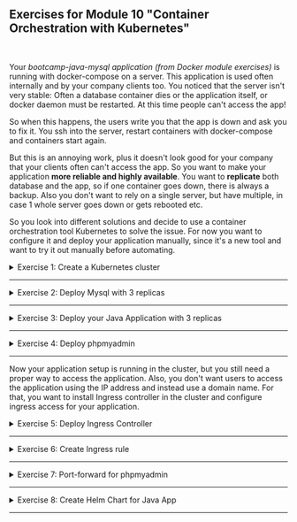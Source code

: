 ## Exercises for Module 10 "Container Orchestration with Kubernetes"
<br />

Your _bootcamp-java-mysql application (from Docker module exercises)_ is running with docker-compose on a server. This application is used often internally and by your company clients too. You noticed that the server isn't very stable: Often a database container dies or the application itself, or docker daemon must be restarted. At this time people can't access the app!

So when this happens, the users write you that the app is down and ask you to fix it. You ssh into the server, restart containers with docker-compose and containers start again.

But this is an annoying work, plus it doesn't look good for your company that your clients often can't access the app. So you want to make your application **more reliable and highly available**. You want to **replicate** both database and the app, so if one container goes down, there is always a backup. Also you don't want to rely on a single server, but have multiple, in case 1 whole server goes down or gets rebooted etc.


So you look into different solutions and decide to use a container orchestration tool Kubernetes to solve the issue. For now you want to configure it and deploy your application manually, since it's a new tool and want to try it out manually before automating.

<details>
<summary>Exercise 1: Create a Kubernetes cluster</summary>
<br />

**Tasks:**
- Create a Kubernetes cluster (Minikube or LKE)

**Steps to solve the tasks:**

**Minikube**\
On a Mac with M2 processor the easiest way to install minikube is using the `homebrew` package manager:
```sh
brew update
brew install minikube
minikube start --driver docker
minikube status
```
During `minikube` installation `kubectl` gets automatically installed too (as a dependency).

**LKE**\
Login to your [Linode account](https://cloud.linode.com/), select "Kubernetes" in the menu on the left and press the blue "Create Cluster" button. Enter a cluster name (e.g. 'devops-bootcamp'), choose a region close to you (e.g. 'Frankfurt, DE (eu-central)') and select the latest Kubernetes version (e.g. 1.26). In the "Add Node Pools" section select the "Shared CPU" tab and add 2 "Linode 4 GB" nodes to the cart. Check the "I have read..." disclaimer and press the "Create Cluster" button.

On the dashboard you can see the two worker nodes (Linodes). Wait until both are up and running.

In the Kubernetes section at the top you can download a 'devops-bootcamp-kubeconfig.yaml' file with the credentials and certificates you need to connect to the K8s cluster. Download it and set the environment variable KUBECONFIG on your local machine to this file:
```sh
export KUBECONFIG=~/Downloads/devops-bootcamp-kubeconfig.yaml

# now kubectl commands will be connected with the linode cluster
kubectl get nodes
# =>
# NAME                            STATUS   ROLES    AGE   VERSION
# lke104424-156177-6445973ec1e1   Ready    <none>   19m   v1.26.3
# lke104424-156177-6445973f23f0   Ready    <none>   19m   v1.26.3
```

</details>

******

<details>
<summary>Exercise 2: Deploy Mysql with 3 replicas</summary>
<br />

**Tasks:**

First of all, you want to deploy the mysql database.
- Deploy Mysql database with 3 replicas and volumes for data persistence 

To simplify the process you can use Helm for that.

**Steps to solve the tasks:**

If you haven't installed Helm yet, [install it now](https://helm.sh/docs/intro/install/). On a Mac, the easiest way to install Helm is to execute
```sh
brew update
brew install helm
```

Google for "Helm Charts Mysql". You should find the charts maintained by [Bitnami](https://bitnami.com/stack/mysql/helm). Execute the following commands:
```sh
# add the bitnami repo
helm repo add bitnami https://charts.bitnami.com/bitnami

# search for mysql charts in this repo
helm search repo bitnami/mysql
# =>
# NAME            CHART VERSION	  APP VERSION   DESCRIPTION                                       
# bitnami/mysql   9.8.2           8.0.33     	MySQL is a fast, reliable, scalable, and easy t...
```

To see the parameters of the chart, open the browser and navigate to `https://github.com/bitnami/charts/tree/main/bitnami/mysql`. You'll find that there are parameters `architecture`, `auth.rootPassword`, `secondary.replicaCount`, `secondary.persistence.storageClass` (among many others). To override these parameters for deployment on a **Minikube** cluster create a file called `mysql-chart-values-minikube.yaml` in the `k8s` folder with the following content:
```yaml
architecture: replication
auth:
  rootPassword: secret-root-pass
  database: my-app-db
  username: my-user
  password: my-pass

secondary:
  # 1 primary and 2 secondary replicas
  replicaCount: 2
  persistence:
    storageClass: standard
```

For deployment on **Linode LKE** create a file called `mysql-chart-values-lke.yaml` in the `k8s` folder with the following content:
```yaml
architecture: replication
auth:
  rootPassword: secret-root-pass
  database: my-app-db
  username: my-user
  password: my-pass

# enable init container that changes the owner and group of the persistent volume mountpoint to runAsUser:fsGroup
volumePermissions:
  enabled: true

secondary:
  # 1 primary and 2 secondary replicas
  replicaCount: 2
  persistence:
    accessModes: ["ReadWriteOnce"]
    # storage class for LKE volumes
    storageClass: linode-block-storage
```

To install the chart in the local **Minikube** cluster execute the following commands:
```sh
helm install -f mysql-chart-values-minikube.yaml my-release bitnami/mysql

kubectl get all
# NAME                               READY   STATUS    RESTARTS   AGE
# pod/my-release-mysql-primary-0     1/1     Running   0          4m48s
# pod/my-release-mysql-secondary-0   1/1     Running   0          4m48s
# pod/my-release-mysql-secondary-1   1/1     Running   0          3m16s
# 
# NAME                                          TYPE        CLUSTER-IP     EXTERNAL-IP   PORT(S)    AGE
# service/kubernetes                            ClusterIP   10.96.0.1      <none>        443/TCP    22d
# service/my-release-mysql-primary              ClusterIP   10.97.202.97   <none>        3306/TCP   4m48s
# service/my-release-mysql-primary-headless     ClusterIP   None           <none>        3306/TCP   4m48s
# service/my-release-mysql-secondary            ClusterIP   10.111.6.1     <none>        3306/TCP   4m48s
# service/my-release-mysql-secondary-headless   ClusterIP   None           <none>        3306/TCP   4m48s
# 
# NAME                                          READY   AGE
# statefulset.apps/my-release-mysql-primary     1/1     4m48s
# statefulset.apps/my-release-mysql-secondary   2/2     4m48s
```

To install the chart in a **Linode LKE** cluster execute the following commands:
```sh
helm install -f mysql-chart-values-lke.yaml my-release bitnami/mysql
kubectl get statefulset --watch
```

</details>

******

<details>
<summary>Exercise 3: Deploy your Java Application with 3 replicas</summary>
<br />

**Tasks:**

Now you want to
- deploy your Java application with 3 replicas.

With docker-compose, you were setting env_vars on server. In K8s there are own components for that, so
- create ConfigMap and Secret with the values and reference them in the application deployment config file.

**Steps to solve the tasks:**

**Step 1:** Push docker image of java mysql app to private registry if necessary\
Go to the [bootcamp-java-mysql](https://github.com/fsiegrist/devops-bootcamp-07-docker/tree/main/bootcamp-java-mysql) app from the exercises of module 7. Set the version in `build.gradle` to '1.2-SNAPSHOT', adjust the versions in the `Dockerfile` accordingly and make sure, host and port in `src/main/resources/static/index.html` is set to 'localhost:8080'.

Build the jar file executing
```sh
./gradlew build
```

Create a docker image executing 
```sh
docker build -t fsiegrist/fesi-repo:bootcamp-java-mysql-project-1.2-SNAPSHOT .
```

Push the image to remote private registry on DockerHub executing
```sh
docker login
docker push fsiegrist/fesi-repo:bootcamp-java-mysql-project-1.2-SNAPSHOT
```

**Step 2:** Create a 'my-registry-key' Secret to pull the image from the private repository on  DockerHub
```sh
kubectl create secret docker-registry my-registry-key \
  --docker-server=docker.io \
  --docker-username=fsiegrist \
  --docker-password=<my-docker-hub-pwd>
```

**Step 3:** Create the required K8s component configuration files

Create a ConfigMap configuration file in the `k8s` folder with the folowing content:

_k8s/db-config.yaml_
```yaml
apiVersion: v1
kind: ConfigMap
metadata:
  name: db-config
data:
  db_server: my-release-mysql-primary # kubectl get services
```

Create a Secret configuration file in the `k8s` folder with the folowing content:

_k8s/db-secret.yaml_
```yaml
apiVersion: v1
kind: Secret
metadata:
  name: db-secret
type: Opaque
data:
  # echo -n 'my-user' | base64 (see mysql-chart-values-minikube.yaml)
  db_user: bXktdXNlcg== 
  # echo -n 'my-pass' | base64 (see mysql-chart-values-minikube.yaml)
  db_pwd: bXktcGFzcw==
  # echo -n 'my-app-db' | base64 (see mysql-chart-values-minikube.yaml)
  db_name: bXktYXBwLWRi
  # echo -n 'secret-root-pass' | base64 (see mysql-chart-values-minikube.yaml)
  db_root_pwd: c2VjcmV0LXJvb3QtcGFzcw==
```

Create a Deployment and Service configuration file in the `k8s` folder with the folowing content:

_k8s/java-mysql-app.yaml_
```yaml
apiVersion: apps/v1
kind: Deployment
metadata:
  name: java-mysql-app-deployment
  labels:
    app: java-mysql-app
spec:
  replicas: 3
  selector:
    matchLabels:
      app: java-mysql-app
  template:
    metadata:
      labels:
        app: java-mysql-app
    spec:
      imagePullSecrets:
      - name: my-registry-key
      containers:
      - name: javamysqlapp
        image: fsiegrist/fesi-repo:bootcamp-java-mysql-project-1.2-SNAPSHOT
        ports:
        - containerPort: 8080
        env:
         - name: DB_USER
           valueFrom:
             secretKeyRef:
               name: db-secret
               key: db_user
         - name: DB_PWD
           valueFrom:
             secretKeyRef:
               name: db-secret
               key: db_pwd
         - name: DB_NAME
           valueFrom:
             secretKeyRef:
               name: db-secret
               key: db_name
         - name: DB_SERVER
           valueFrom:
             configMapKeyRef:
              name: db-config
              key: db_server
---
apiVersion: v1
kind: Service
metadata:
  name: java-mysql-app-service
spec:
  selector:
    app: java-mysql-app
  ports:
  - protocol: TCP
    port: 8080
    targetPort: 8080
```

**Step 4:** Apply the configurations to the K8s cluster\
```sh
cd k8s
kubectl apply -f db-config.yaml
kubectl apply -f db-secret.yaml
kubectl apply -f java-mysql-app.yaml

kubectl get pods -l app=java-mysql-app
# NAME                                         READY   STATUS    RESTARTS   AGE
# java-mysql-app-deployment-574674d7d9-86wbs   1/1     Running   0          8m16s
# java-mysql-app-deployment-574674d7d9-vr2l8   1/1     Running   0          8m16s
# java-mysql-app-deployment-574674d7d9-x4qgc   1/1     Running   0          8m16s
```

**Step 5 (optional):** Create a port-forwarding to access the application
```sh
kubectl port-forward svc/java-mysql-app-service 8080:8080
```

Open the browser and navigate to [localhost:8080](http://localhost:8080) to access the running application.

</details>

******

<details>
<summary>Exercise 4: Deploy phpmyadmin</summary>
<br />

**Tasks:**

As a next step you
- deploy phpmyadmin to access Mysql UI.

For this deployment you just need 1 replica, since this is only for your own use, so it doesn't have to be High Availability. A simple deployment.yaml file and internal service will be enough.

**Steps to solve the tasks:**

**Step 1:** Create a Deployment and Service configuration file in the `k8s` folder for phpmyadmin

_k8s/phpmyadmin.yaml_
```yaml
apiVersion: apps/v1
kind: Deployment
metadata:
  name: phpmyadmin
  labels:
    app: phpmyadmin
spec:
  replicas: 1
  selector:
    matchLabels:
      app: phpmyadmin
  template:
    metadata:
      labels:
        app: phpmyadmin
    spec:
      containers:
        - name: phpmyadmin
          image: phpmyadmin/phpmyadmin:5
          ports:
            - containerPort: 80
              protocol: TCP
          env:
            - name: PMA_HOST
              valueFrom:
                configMapKeyRef:
                  name: db-config
                  key: db_server
            - name: MYSQL_ROOT_PASSWORD
              valueFrom:
                secretKeyRef:
                  name: db-secret
                  key: db_root_pwd
  
---
apiVersion: v1
kind: Service
metadata:
  name: phpmyadmin-service
spec:
  selector:
    app: phpmyadmin
  ports:
  - protocol: TCP
    port: 8081
    targetPort: 80
```

**Step 2:** Apply it to the cluster
```sh
cd k8s
kubectl apply -f phpmyadmin.yaml

kubectl get pods -l app=phpmyadmin
# NAME                          READY   STATUS    RESTARTS   AGE
# phpmyadmin-794dd6c7fb-xxlrw   1/1     Running   0          3m40s
```

</details>

******

Now your application setup is running in the cluster, but you still need a proper way to access the application. Also, you don't want users to access the application using the IP address and instead use a domain name. For that, you want to install Ingress controller in the cluster and configure ingress access for your application.


<details>
<summary>Exercise 5: Deploy Ingress Controller</summary>
<br />

**Tasks:**
- Deploy Ingress Controller in the cluster - using Helm

**Steps to solve the tasks:**

**Minikube**
```sh
# minikube comes with ingress addon, so we just need to activate it
minikube addons enable ingress 
```

**LKE**
```sh
helm repo add ingress-nginx https://kubernetes.github.io/ingress-nginx
helm repo update
helm install ingress-nginx ingress-nginx/ingress-nginx
```

**Notes on installing Ingress-controller on LKE**
- Chart link: https://github.com/kubernetes/ingress-nginx/tree/main/charts/ingress-nginx
- Known issue when pulling ingress-nginx images from k8s repository:
https://www.reddit.com/r/kubernetes/comments/rorzhd/nginx_ingress_unable_to_pull_official_images/

As a workaround, try a different region.

</details>

******

<details>
<summary>Exercise 6: Create Ingress rule</summary>
<br />

**Tasks:**
- Create Ingress rule for your application access

**Steps to solve the tasks:**

**Minikube**

**Step 1:** Create an Ingress configuration file\
Create an Ingress configuration file called `java-mysql-app-ingress.yaml` in the `k8s` folder with the following content:

_k8s/java-mysql-app-ingress.yaml_
```yaml
apiVersion: networking.k8s.io/v1
kind: Ingress
metadata:
  name: java-mysql-app-ingress
  annotations:
    kubernetes.io/ingress.class: "nginx"
spec:
  rules:
  - host: java-mysql-app.com
    http:
      paths:
      - backend:
          service:
            name: java-mysql-app-service
            port: 
              number: 8080
        pathType: Prefix
        path: /
```

**Step 2:** Adjust host and port in index.htmland rebuild the image\
Repeat step 1 of exercise 3 but set the host and port in `src/main/resources/static/index.html` to 'java-mysql-app.com:80'.

**Step 3:** Re-deploy the application
```sh
cd k8s
kubectl delete -f java-mysql-app.yaml
kubectl apply -f java-mysql-app.yaml
```

**Step 4:** Create ingress component
```sh
cd k8s
kubectl apply -f java-mysql-app-ingress.yaml
```

**Step 5:** Configure /etc/hosts\
Add `127.0.0.1 java-mysql-app.com` to `/etc/hosts` file

**Step 6:** Browse application\
Open your browser and navigate to [http://java-mysql-app.com](http://java-mysql-app.com) to see the application in action.

**LKE**
- set the host name in java-mysql-app-ingress.yaml line 9 to Linode node-balancer address
- create ingress component: `kubectl apply -f java-mysql-app-ingress.yaml`
- access application from browser on Linode node-balancer address

</details>

******

<details>
<summary>Exercise 7: Port-forward for phpmyadmin</summary>
<br />

**Tasks:**

However, you don't want to expose the phpmyadmin for security reasons. So you configure port-forwarding for the service to access on localhost, whenever you need it.
- Configure port-forwarding for phpmyadmin

**Steps to solve the tasks:**

**Minikube & LKE**
```sh
kubectl port-forward svc/phpmyadmin-service 8081:8081
```

</details>

******

<details>
<summary>Exercise 8: Create Helm Chart for Java App</summary>
<br />

As the final step, you decide to create a helm chart for your Java application where all the configuration files are configurable. You can then tell developers how they can use it by setting all the chart values. This chart will be hosted in its own git repository. 

**Tasks:**
- All config files: service, deployment, ingress, configMap, secret, will be part of the chart
- Create custom values file as an example for developers to use when deploying the application
- Deploy the java application using the chart with helmfile
- Host the chart in its own git repository

**Steps to solve the tasks:**

**Step 1:** Create a Helm Chart folder structure
```sh
mkdir helm
cd helm

helm create java-mysql-app-chart

cd java-mysql-app-chart
rm -r templates/*.*
rm -rf templates/tests
echo '' > values.yaml
```

**Step 2:** Create the following template and values files:

_helm/java-mysql-app-chart/templates/db-config.yaml_
```yaml
apiVersion: v1
kind: ConfigMap
metadata:
  name: {{ .Values.configName }}
data:
  {{- range $key, $value := .Values.configData }}
  {{ $key }}: {{ $value }}
  {{- end }}
```

_helm/java-mysql-app-chart/templates/db-secret.yaml_
```yaml
apiVersion: v1
kind: Secret
metadata:
  name: {{ .Values.secretName }}
type: Opaque
data:
  {{- range $key, $value := .Values.secretData }}
  {{ $key }}: {{ $value | b64enc }}
  {{- end }}
```

_helm/java-mysql-app-chart/templates/java-mysql-app-deployment.yaml_
```yaml
apiVersion: apps/v1
kind: Deployment
metadata:
  name: {{ .Release.Name }}-deployment
  labels:
    app: {{ .Release.Name }}
spec:
  replicas: {{ .Values.replicaCount }}
  selector:
    matchLabels:
      app: {{ .Release.Name }}
  template:
    metadata:
      labels:
        app: {{ .Release.Name }}
    spec:
      imagePullSecrets:
      - name: {{ .Values.registrySecret }}
      containers:
      - name: {{ .Values.appContainerName }}
        image: {{ .Values.appImage }}:{{ .Values.imageVersion }}
        ports:
        - containerPort: {{ .Values.containerPort }}
        env:
        {{- range $key, $value := .Values.regularData }}
        - name: {{ $key }}
          value: {{ $value | quote }}
        {{- end }}

        {{- range $key, $value := .Values.secretData }}
        - name: {{ $key }}
          valueFrom:
            secretKeyRef:
              {{- /*
                in loop, we lose global context, but can access global context with $
                $ is 1 variable that is always global and will always point to the root context
                so $.Values instead of .Values
              */}}
              name: {{ $.Values.secretName }}
              key: {{ $key }}
        {{- end }}

        {{- range $key, $value := .Values.configData }}
        - name: {{ $key }}
          valueFrom:
            configMapKeyRef:
              name: {{ $.Values.configName }}
              key: {{ $key }}
        {{- end }}
```

_helm/java-mysql-app-chart/templates/java-mysql-app-service.yaml_
```yaml
apiVersion: v1
kind: Service
metadata:
  name: {{ .Release.Name }}-service
spec:
  selector:
    app: {{ .Release.Name }}
  ports:
  - protocol: TCP
    port: {{ .Values.servicePort }}
    targetPort: {{ .Values.containerPort }}
```

_helm/java-mysql-app-chart/templates/java-mysql-app-ingress.yaml_
```yaml
apiVersion: networking.k8s.io/v1
kind: Ingress
metadata:
  name: {{ .Release.Name }}-ingress
  annotations:
    kubernetes.io/ingress.class: "nginx"
spec:
  rules:
  - host: {{ .Values.ingress.hostName }}
    http:
      paths:
      - backend:
          service:
            name: {{ .Release.Name }}-service
            port: 
              number: {{ .Values.servicePort }}
        pathType: {{ .Values.ingress.pathType }}
        path: {{ .Values.ingress.path }}
```

_helm/java-mysql-app-chart/values.yaml_
```yaml
replicaCount: 1
registrySecret: my-registry-key
appContainerName: myapp
appImage: myimage
imageVersion: versiontag
containerPort: 80

servicePort: 80

configName: my-config
configData: {}

secretName: my-secret
secretData: {}
  
regularData: {}

ingress:
  hostName: myapp.com
  pathType: Exact
  path: /
```

_helm/values-override.yaml_
```yaml
replicaCount: 3
registrySecret: my-registry-key
appContainerName: javamysqlapp
appImage: fsiegrist/fesi-repo
imageVersion: bootcamp-java-mysql-project-1.2-SNAPSHOT
containerPort: 8080

servicePort: 8080

configName: db-config
configData:
  DB_SERVER: my-release-mysql-primary

secretName: db-secret
secretData: 
  DB_USER: my-user
  DB_PWD: my-pass
  DB_NAME: my-app-db
  MYSQL_ROOT_PASSWORD: secret-root-pass

regularData: {}
 # MY_ENV: my-value

ingress:
  hostName: java-mysql-app.com # set this value to Linode nodebalancer address for LKE
  pathType: Prefix
  path: /
```

**Step 3:** Validate that the chart is correct
```sh
helm install -f helm/java-mysql-app-chart/values-override.yaml java-mysql-app helm/java-mysql-app-chart --dry-run --debug
```

**Step 4:** Create a helmfile with the following content:

_helm/helmfile.yaml_
```yaml
releases:
  - name: java-mysql-app
    chart: java-mysql-app-chart
    values: 
      - values-override.yaml
```

**Step 5:** Create the chart release

If the command in step 3 shows the k8s manifest files with correct values, everything is working, and we can create the chart release.

Either with Helm:
```sh
helm install -f helm/values-override.yaml java-mysql-app helm/java-mysql-app-chart

# uninstall with
helm uninstall java-mysql-app
```

Or with Helmfile:
```sh
cd helm
helmfile sync

# uninstall with
helmfile destroy
```

**Step 6:** Host chart in its own repository
```sh
helm package java-mysql-app-chart
helm push java-mysql-app-chart-0.1.0.tgz <registry>
```

</details>

******
